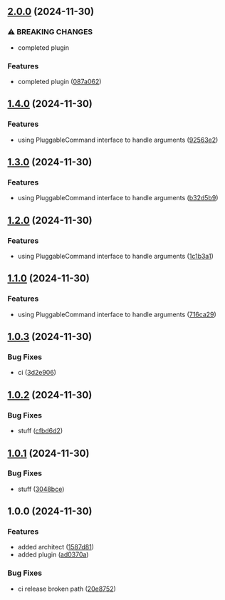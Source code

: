 ## [2.0.0](https://github.com/alemazzo/architect-semantic-release/compare/1.4.0...2.0.0) (2024-11-30)

### ⚠ BREAKING CHANGES

* completed plugin

### Features

* completed plugin ([087a062](https://github.com/alemazzo/architect-semantic-release/commit/087a062729305b7b8f569cfb5928b472ac634e14))

## [1.4.0](https://github.com/alemazzo/architect-semantic-release/compare/1.3.0...1.4.0) (2024-11-30)

### Features

* using PluggableCommand interface to handle arguments ([92563e2](https://github.com/alemazzo/architect-semantic-release/commit/92563e29a18600fccfd5065f809fe5be73a1e1a7))

## [1.3.0](https://github.com/alemazzo/architect-semantic-release/compare/1.2.0...1.3.0) (2024-11-30)

### Features

* using PluggableCommand interface to handle arguments ([b32d5b9](https://github.com/alemazzo/architect-semantic-release/commit/b32d5b90183266736b48952c2ce120afc9be82ee))

## [1.2.0](https://github.com/alemazzo/architect-semantic-release/compare/1.1.0...1.2.0) (2024-11-30)

### Features

* using PluggableCommand interface to handle arguments ([1c1b3a1](https://github.com/alemazzo/architect-semantic-release/commit/1c1b3a1b830f71b7ffeb961ebcf1215894165e95))

## [1.1.0](https://github.com/alemazzo/architect-semantic-release/compare/1.0.3...1.1.0) (2024-11-30)

### Features

* using PluggableCommand interface to handle arguments ([716ca29](https://github.com/alemazzo/architect-semantic-release/commit/716ca291f8500a719aa395035fb1baf1c67c6840))

## [1.0.3](https://github.com/alemazzo/architect-semantic-release/compare/1.0.2...1.0.3) (2024-11-30)

### Bug Fixes

* ci ([3d2e906](https://github.com/alemazzo/architect-semantic-release/commit/3d2e906390a5bed79f78c64570a648226c7b25ec))

## [1.0.2](https://github.com/alemazzo/architect-semantic-release/compare/1.0.1...1.0.2) (2024-11-30)

### Bug Fixes

* stuff ([cfbd6d2](https://github.com/alemazzo/architect-semantic-release/commit/cfbd6d232ccad76cd519d14037160ee117ffd385))

## [1.0.1](https://github.com/alemazzo/architect-semantic-release/compare/1.0.0...1.0.1) (2024-11-30)

### Bug Fixes

* stuff ([3048bce](https://github.com/alemazzo/architect-semantic-release/commit/3048bce0b20da483892bcfd47fa0ffdeb06cd790))

## 1.0.0 (2024-11-30)

### Features

* added architect ([1587d81](https://github.com/alemazzo/architect-semantic-release/commit/1587d81c58e08e837a79a38412b68ab48b9a6301))
* added plugin ([ad0370a](https://github.com/alemazzo/architect-semantic-release/commit/ad0370ad4533e97cc8899f303169526facf11ce4))

### Bug Fixes

* ci release broken path ([20e8752](https://github.com/alemazzo/architect-semantic-release/commit/20e87523e4c6467ed0bc06cb40cf04352d5fb9f1))
